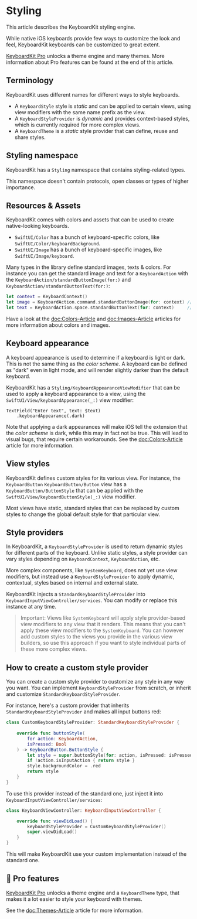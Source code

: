 # Styling

This article describes the KeyboardKit styling engine.

While native iOS keyboards provide few ways to customize the look and feel, KeyboardKit keyboards can be customized to great extent.

[KeyboardKit Pro][Pro] unlocks a theme engine and many themes. More information about Pro features can be found at the end of this article.



## Terminology

KeyboardKit uses different names for different ways to style keyboards. 

* A ``KeyboardStyle`` style is *static* and can be applied to certain views, using view modifiers with the same name prefix as the view.
* A ``KeyboardStyleProvider`` is *dynamic* and provides context-based styles, which is currently required for more complex views.
* A ``KeyboardTheme`` is a *static* style provider that can define, reuse and share styles.



## Styling namespace

KeyboardKit has a ``Styling`` namespace that contains styling-related types.

This namespace doesn't contain protocols, open classes or types of higher importance.



## Resources & Assets

KeyboardKit comes with colors and assets that can be used to create native-looking keyboards.

* ``SwiftUI/Color`` has a bunch of keyboard-specific colors, like ``SwiftUI/Color/keyboardBackground``.
* ``SwiftUI/Image`` has a bunch of keyboard-specific images, like ``SwiftUI/Image/keyboard``.

Many types in the library define standard images, texts & colors. For instance you can get the standard image and text for a ``KeyboardAction`` with the ``KeyboardAction/standardButtonImage(for:)`` and ``KeyboardAction/standardButtonText(for:)``:

```swift
let context = KeyboardContext()
let image = KeyboardAction.command.standardButtonImage(for: context) // Command icon
let text = KeyboardAction.space.standardButtonText(for: context)     // KKL10n.space
```

Have a look at the <doc:Colors-Article> and <doc:Images-Article> articles for more information about colors and images.



## Keyboard appearance

A keyboard appearance is used to determine if a keyboard is light or dark. This is not the same thing as the *color scheme*. A keyboard can be defined as "dark" even in light mode, and will render slightly darker than the default keyboard.

KeyboardKit has a ``Styling/KeyboardAppearanceViewModifier`` that can be used to apply a keyboard appearance to a view, using the ``SwiftUI/View/keyboardAppearance(_:)`` view modifier:

```
TextField("Enter text", text: $text)
    .keyboardAppearance(.dark)
```

Note that applying a dark appearances will make iOS tell the extension that the *color scheme* is dark, while this may in fact not be true. This will lead to visual bugs, that require certain workarounds. See the <doc:Colors-Article> article for more information.



## View styles

KeyboardKit defines custom styles for its various view. For instance, the ``KeyboardButton`` ``KeyboardButton/Button`` view has a ``KeyboardButton/ButtonStyle`` that can be applied with the ``SwiftUI/View/keyboardButtonStyle(_:)`` view modifier.

Most views have static, standard styles that can be replaced by custom styles to change the global default style for that particular view. 



## Style providers

In KeyboardKit, a ``KeyboardStyleProvider`` is used to return dynamic styles for different parts of the keyboard. Unlike static styles, a style provider can vary styles depending on ``KeyboardContext``, ``KeyboardAction``, etc. 

More complex components, like ``SystemKeyboard``, does not yet use view modifiers, but instead use a ``KeyboardStyleProvider`` to apply dynamic, contextual, styles based on internal and external state.

KeyboardKit injects a ``StandardKeyboardStyleProvider`` into ``KeyboardInputViewController/services``. You can modify or replace this instance at any time.

> Important: Views like ``SystemKeyboard`` will apply style provider-based view modifiers to any view that it renders. This means that you can't apply these view modifiers to the ``SystemKeyboard``. You can however add custom styles to the views you provide in the various view builders, so use this approach if you want to style individual parts of these more complex views.  



## How to create a custom style provider

You can create a custom style provider to customize any style in any way you want. You can implement ``KeyboardStyleProvider`` from scratch, or inherit and customize ``StandardKeyboardStyleProvider``.

For instance, here's a custom provider that inherits ``StandardKeyboardStyleProvider`` and makes all input buttons red:

```swift
class CustomKeyboardStyleProvider: StandardKeyboardStyleProvider {
    
    override func buttonStyle(
        for action: KeyboardAction,
        isPressed: Bool
    ) -> KeyboardButton.ButtonStyle {
        let style = super.buttonStyle(for: action, isPressed: isPressed)
        if !action.isInputAction { return style }
        style.backgroundColor = .red
        return style
    }
}
```

To use this provider instead of the standard one, just inject it into ``KeyboardInputViewController/services``:

```swift
class KeyboardViewController: KeyboardInputViewController {

    override func viewDidLoad() {
        keyboardStyleProvider = CustomKeyboardStyleProvider()
        super.viewDidLoad()
    }
}
```

This will make KeyboardKit use your custom implementation instead of the standard one.



## 👑 Pro features

[KeyboardKit Pro][Pro] unlocks a theme engine and a ``KeyboardTheme`` type, that makes it a lot easier to style your keyboard with themes.

See the <doc:Themes-Article> article for more information.


[Pro]: https://github.com/KeyboardKit/KeyboardKitPro
